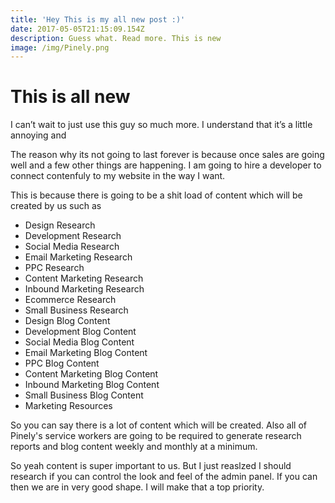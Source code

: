 ```yaml
---
title: 'Hey This is my all new post :)'
date: 2017-05-05T21:15:09.154Z
description: Guess what. Read more. This is new
image: /img/Pinely.png
---
```


# This is all new

I can’t wait to just use this guy so much more. I understand that it’s a little annoying and

The reason why its not going to last forever is because once sales are going well and a few other things are happening. I am going to hire a developer to connect contenfuly to my website in the way I want.

This is because there is going to be a shit load of content which will be created by us such as

* Design Research
* Development Research
* Social Media Research
* Email Marketing Research
* PPC Research
* Content Marketing Research
* Inbound Marketing Research
* Ecommerce Research
* Small Business Research
* Design Blog Content
* Development Blog Content
* Social Media Blog Content
* Email Marketing Blog Content
* PPC Blog Content
* Content Marketing Blog Content
* Inbound Marketing Blog Content
* Small Business Blog Content
* Marketing Resources

So you can say there is a lot of content which will be created. Also all of Pinely's service workers are going to be required to generate research reports and[](https://google.com) blog content weekly and monthly at a minimum.

So yeah content is super important to us. But I just reaslzed I should research if you can control the look and feel of the admin panel. If you can then we are in very good shape. I will make that a top priority.






